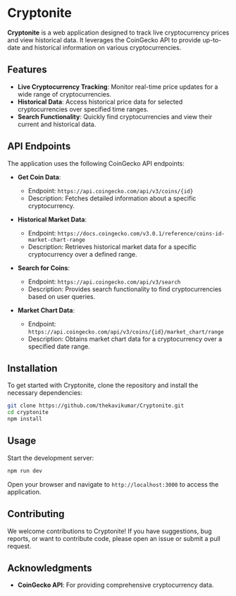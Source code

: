 # Cryptonite

**Cryptonite** is a web application designed to track live cryptocurrency prices and view historical data. It leverages the CoinGecko API to provide up-to-date and historical information on various cryptocurrencies.

## Features

- **Live Cryptocurrency Tracking**: Monitor real-time price updates for a wide range of cryptocurrencies.
- **Historical Data**: Access historical price data for selected cryptocurrencies over specified time ranges.
- **Search Functionality**: Quickly find cryptocurrencies and view their current and historical data.

## API Endpoints

The application uses the following CoinGecko API endpoints:

- **Get Coin Data**:

  - Endpoint: `https://api.coingecko.com/api/v3/coins/{id}`
  - Description: Fetches detailed information about a specific cryptocurrency.

- **Historical Market Data**:

  - Endpoint: `https://docs.coingecko.com/v3.0.1/reference/coins-id-market-chart-range`
  - Description: Retrieves historical market data for a specific cryptocurrency over a defined range.

- **Search for Coins**:

  - Endpoint: `https://api.coingecko.com/api/v3/search`
  - Description: Provides search functionality to find cryptocurrencies based on user queries.

- **Market Chart Data**:
  - Endpoint: `https://api.coingecko.com/api/v3/coins/{id}/market_chart/range`
  - Description: Obtains market chart data for a cryptocurrency over a specified date range.

## Installation

To get started with Cryptonite, clone the repository and install the necessary dependencies:

```bash
git clone https://github.com/thekavikumar/Cryptonite.git
cd cryptonite
npm install
```

## Usage

Start the development server:

```bash
npm run dev
```

Open your browser and navigate to `http://localhost:3000` to access the application.

## Contributing

We welcome contributions to Cryptonite! If you have suggestions, bug reports, or want to contribute code, please open an issue or submit a pull request.

## Acknowledgments

- **CoinGecko API**: For providing comprehensive cryptocurrency data.

